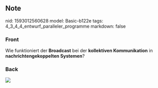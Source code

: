 ## Note
nid: 1593012560628
model: Basic-b122e
tags: 4_3_4_4_entwurf_paralleler_programme
markdown: false

### Front
Wie funktioniert der <b>Broadcast</b> bei der <b>kollektiven Kommunikation</b> in <b>nachrichtengekoppelten Systemen</b>?

### Back
<img src="paste-10a00205b5805ac5a6ee317c59c88ab35397ed50.jpg">
